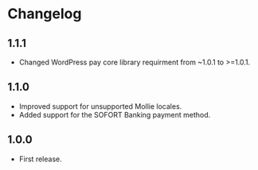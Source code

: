 # Changelog

## 1.1.1
*	Changed WordPress pay core library requirment from ~1.0.1 to >=1.0.1.

## 1.1.0
*	Improved support for unsupported Mollie locales.
*	Added support for the SOFORT Banking payment method.

## 1.0.0
*	First release.
